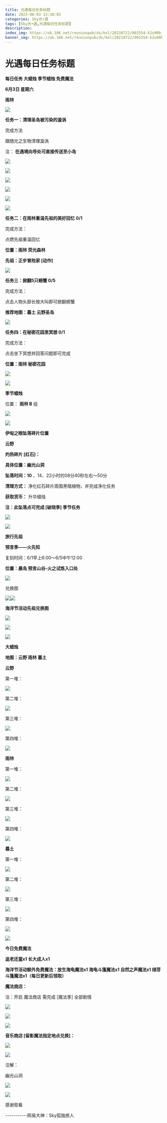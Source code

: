 ```yaml
---
title: 光遇每日任务标题
date: 2023-06-03 13:38:03
categories: Sky光•遇
tags: [Sky光•遇,光遇每日任务标题]
description: 
index_img: https://ok.166.net/reunionpub/ds/kol/20210722/001554-k2u90bj7ay.png?imageView&thumbnail=600x0&type=jpg
banner_img: https://ok.166.net/reunionpub/ds/kol/20210722/001554-k2u90bj7ay.png?imageView&thumbnail=600x0&type=jpg
---
```

# 光遇每日任务标题
**每日任务 大蜡烛 季节蜡烛 免费魔法**

 **6月3日 星期六**

 **雨林**

![](https://img.166.net/reunionpub/ds/kol/20230603/001346-yrza8326si.jpg)

 **任务一：清理圣岛被污染的漩涡**

完成方法

跟随光之生物清理漩涡

注： **在遇境向导处可直接传送至小岛**

![](https://img.166.net/reunionpub/ds/kol/20230603/000407-vk4w6i2afg.jpg)

![](https://img.166.net/reunionpub/ds/kol/20230603/000415-3lecfz7hmg.jpg)

![](https://img.166.net/reunionpub/ds/kol/20230603/000431-wfr129t0gc.jpg)

![](https://img.166.net/reunionpub/ds/kol/20230603/000445-8j2yd7vs0e.jpg)

![](https://img.166.net/reunionpub/ds/kol/20230603/000453-9s3vn0zrhw.jpg)

![](https://img.166.net/reunionpub/ds/kol/20230603/000500-6dh8rcfksz.jpg)

 **任务二：在雨林重温先祖的美好回忆 0/1**

完成方法：

点燃先祖重温回忆

 **位置：雨林 荧光森林**

 **先祖：正步冒险家 [动作]**

![](https://img.166.net/reunionpub/ds/kol/20230603/000546-froqdgjsw2.jpeg)

 **任务三：掀翻5只螃蟹 0/5**

完成方法：

点击人物头部长按大叫即可掀翻螃蟹

 **推荐地图：暮土 云野圣岛**

![](https://img.166.net/reunionpub/ds/kol/20230603/000648-yn6zgu0ctr.jpg)

 **任务四：在秘密花园里冥想 0/1**

完成方法：

点击坐下冥想并回答问题即可完成

 **位置：雨林 秘密花园**

![](https://img.166.net/reunionpub/ds/kol/20230603/000718-5t9foz0ilw.jpg)

![](https://img.166.net/reunionpub/ds/kol/20230502/053253-tkp31d0r2j.png)

 **季节蜡烛**

位置： **雨林 B** 组

![](https://img.166.net/reunionpub/ds/kol/20230602/232409-j1ctbpzga2.png)

![](https://img.166.net/reunionpub/ds/kol/20230501/003537-boqnslm12s.png)

 **伊甸之眼坠落碎片位置**

 **云野**

 **灼热碎片 [红石]：**

 **具体位置：幽光山洞**

 **坠落时间：10** 、14、22小时的08分40秒左右～50分

 **清理方式：** 净化红石碎片周围黑暗植物，并完成净化任务

 **获取货币：** 升华蜡烛

 **注：此坠落点可完成  [破晓季] 季节任务**

![](https://img.166.net/reunionpub/ds/kol/20230603/001558-qdzwg1n3a6.png)

![](https://img.166.net/reunionpub/ds/kol/20230501/003537-boqnslm12s.png)

 **旅行先祖**

 **预言季——火先知**

复刻时间：6/1早上6:00～6/5中午12:00

 **位置：晨岛 预言山谷-火之试炼入口处**

![](https://img.166.net/reunionpub/ds/kol/20230601/003149-9nrhui2m03.jpeg)

兑换图

![](https://img.166.net/reunionpub/ds/kol/20230601/003246-cgqy4r9nsa.jpg)![](https://img.166.net/reunionpub/ds/kol/20230501/003537-boqnslm12s.png)

 **海洋节活动先祖兑换图**

![](https://img.166.net/reunionpub/ds/kol/20230520/040300-zap2jkovds.jpg)

![](https://img.166.net/reunionpub/ds/kol/20230520/040310-ofs4cbrjhq.jpg)

![](https://img.166.net/reunionpub/ds/kol/20230501/003537-boqnslm12s.png)

 **大蜡烛**

 **地图：云野 雨林 暮土**

 **云野**

第一堆：

![](https://img.166.net/reunionpub/ds/kol/20230602/232533-aqz4o3rkj7.jpeg)

第二堆：

![](https://img.166.net/reunionpub/ds/kol/20230602/232540-gpizcs9knt.jpeg)

第三堆：

![](https://img.166.net/reunionpub/ds/kol/20230602/232546-04e7dq6imh.jpeg)

第四堆：

![](https://img.166.net/reunionpub/ds/kol/20230602/232553-4w38mhi1e6.jpeg)

 **雨林**

第一堆：

![](https://img.166.net/reunionpub/ds/kol/20230602/000143-o8rpckdq4g.jpeg)

第二堆：

![](https://img.166.net/reunionpub/ds/kol/20230602/000229-s6of4rptih.jpeg)

第三堆：

![](https://img.166.net/reunionpub/ds/kol/20230602/000237-kp5io9smnd.jpeg)

第四堆：

![](https://img.166.net/reunionpub/ds/kol/20230602/000250-oqhyr6j1ug.jpeg)

 **暮土**

第一堆：

![](https://img.166.net/reunionpub/ds/kol/20230602/232649-p9isu6w45n.jpeg)

第二堆：

![](https://img.166.net/reunionpub/ds/kol/20230602/232656-4f5lkbjd2u.jpeg)

第三堆：

![](https://img.166.net/reunionpub/ds/kol/20230602/232704-vrkbdn702q.jpeg)

第四堆：

![](https://img.166.net/reunionpub/ds/kol/20230602/232712-uqmc2ze4sa.jpeg)

![](https://img.166.net/reunionpub/ds/kol/20221018/100256-wzutnocka0.png)

 **今日免费魔法**

 **返老还童x1 长大成人x1**

 **海洋节活动额外免费魔法：放生海龟魔法x1 海龟斗篷魔法x1 自然之声魔法x1 绿芽斗篷魔法x1（每日更新后领取）**

 **魔法商店：**

注：开启 魔法商店 需完成 [魔法季] 全部剧情

![](https://img.166.net/reunionpub/ds/kol/20221018/100559-oibznvdtus.png)

![](https://img.166.net/reunionpub/ds/kol/20230602/232801-2h8t3eyi1w.jpeg)

![](https://img.166.net/reunionpub/ds/kol/20230520/024526-niy97hflvp.jpeg)

 **音乐商店 [留影魔法指定地点兑换]：**

![](https://img.166.net/reunionpub/ds/kol/20230529/003728-tes529zlmh.jpeg)

![](https://img.166.net/reunionpub/ds/kol/20230502/235738-ls601349yq.png)

注解：

幽光山洞

![](https://img.166.net/reunionpub/ds/kol/20230603/001813-5wqikfds0n.jpeg)

![](https://img.166.net/reunionpub/ds/kol/20230502/235738-ls601349yq.png)

感谢观看

\-----------网易大神：Sky孤独旅人

